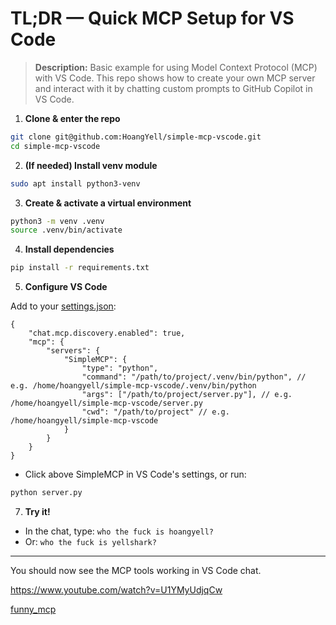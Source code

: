 # TL;DR — Quick MCP Setup for VS Code

> **Description:**
> Basic example for using Model Context Protocol (MCP) with VS Code. This repo shows how to create your own MCP server and interact with it by chatting custom prompts to GitHub Copilot in VS Code.

1. **Clone & enter the repo**

```sh
git clone git@github.com:HoangYell/simple-mcp-vscode.git
cd simple-mcp-vscode
```

2. **(If needed) Install venv module**

```sh
sudo apt install python3-venv
```

3. **Create & activate a virtual environment**

```sh
python3 -m venv .venv
source .venv/bin/activate
```

4. **Install dependencies**

```sh
pip install -r requirements.txt
```

5. **Configure VS Code**

Add to your [settings.json](vscode://settings/chat.mcp.discovery.enabled):

```jsonc
{
    "chat.mcp.discovery.enabled": true,
    "mcp": {
        "servers": {
            "SimpleMCP": {
                "type": "python",
                "command": "/path/to/project/.venv/bin/python", // e.g. /home/hoangyell/simple-mcp-vscode/.venv/bin/python
                "args": ["/path/to/project/server.py"], // e.g. /home/hoangyell/simple-mcp-vscode/server.py
                "cwd": "/path/to/project" // e.g. /home/hoangyell/simple-mcp-vscode
            }
        }
    }
}
```


- Click <Start> above SimpleMCP in VS Code's settings, or run:

```sh
python server.py
```

7. **Try it!**
- In the chat, type: `who the fuck is hoangyell?`
- Or: `who the fuck is yellshark?`

---
You should now see the MCP tools working in VS Code chat.

https://www.youtube.com/watch?v=U1YMyUdjqCw

[funny_mcp](https://raw.githubusercontent.com/HoangGeek/store/refs/heads/main/github_copilot/mcp/custom_mcp.png)